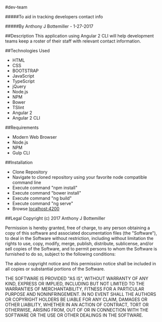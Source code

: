 #dev-team

#####To aid in tracking developers contact info

#####By Anthony J Bottemiller - 1-27-2017

##Description
This application using Angular 2 CLI will help development teams keep a roster of their staff with relevant contact information.

##Technologies Used
* HTML
* CSS
* BOOTSTRAP
* JavaScript
* TypeScript
* jQuery
* Node.js
* NPM
* Bower
* TSlint
* Angular 2
* Angular 2 CLI

##Requirements
* Modern Web Browser
* Node.js
* NPM
* Gulp CLI

##Installation
* Clone Repository
* Navigate to cloned repository using your favorite node compatible command line
* Execute command "npm install"
* Execute command "bower install"
* Execute command "ng build"
* Execute command "ng serve"
* Browse [localhost:4200](http://localhost:4200)

##Legal
Copyright (c) 2017 Anthony J Bottemiller

Permission is hereby granted, free of charge, to any person obtaining a copy of this software and associated documentation files (the "Software"), to deal in the Software without restriction, including without limitation the rights to use, copy, modify, merge, publish, distribute, sublicense, and/or sell copies of the Software, and to permit persons to whom the Software is furnished to do so, subject to the following conditions:

The above copyright notice and this permission notice shall be included in all copies or substantial portions of the Software.

THE SOFTWARE IS PROVIDED "AS IS", WITHOUT WARRANTY OF ANY KIND, EXPRESS OR IMPLIED, INCLUDING BUT NOT LIMITED TO THE WARRANTIES OF MERCHANTABILITY, FITNESS FOR A PARTICULAR PURPOSE AND NONINFRINGEMENT. IN NO EVENT SHALL THE AUTHORS OR COPYRIGHT HOLDERS BE LIABLE FOR ANY CLAIM, DAMAGES OR OTHER LIABILITY, WHETHER IN AN ACTION OF CONTRACT, TORT OR OTHERWISE, ARISING FROM, OUT OF OR IN CONNECTION WITH THE SOFTWARE OR THE USE OR OTHER DEALINGS IN THE SOFTWARE.